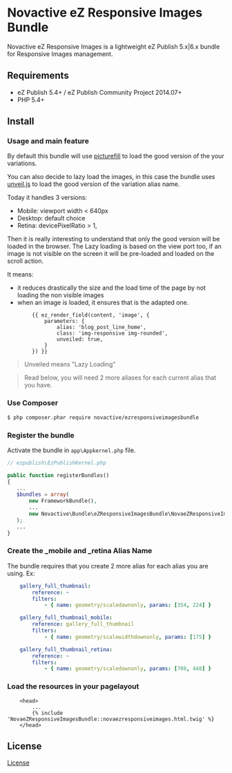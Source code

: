 # Novactive eZ Responsive Images Bundle

Novactive eZ Responsive Images is a lightweight eZ Publish 5.x|6.x bundle for Responsive Images management.


## Requirements

* eZ Publish 5.4+ / eZ Publish Community Project 2014.07+
* PHP 5.4+


##  Install

### Usage and main feature

By default this bundle will use [picturefill](https://github.com/scottjehl/picturefill) to load the good version of the your variations.

You can also decide to lazy load the images, in this case the bundle uses [unveil.js](https://github.com/luis-almeida/unveil) to load the good version of the variation alias name.

Today it handles 3 versions:

* Mobile: viewport width < 640px
* Desktop: default choice
* Retina: devicePixelRatio > 1,

Then it is really interesting to understand that only the good version will be loaded in the browser.
The Lazy loading is based on the view port too, if an image is not visible on the screen it will be pre-loaded and loaded on the scroll action.

It means:

* it reduces drastically the size and the load time of the page by not loading the non visible images
* when an image is loaded, it ensures that is the adapted one.


```twig
        {{ ez_render_field(content, 'image', {
            parameters: {
                alias: 'blog_post_line_home',
                class: 'img-responsive img-rounded',
                unveiled: true,
            }
        }) }}
```

> Unveiled means "Lazy Loading"

> Read below, you will need 2 more aliases for each current alias that you have.

### Use Composer

``` bash
$ php composer.phar require novactive/ezresponsiveimagesbundle
```

### Register the bundle

Activate the bundle in `app\Appkernel.php` file.

```php
// ezpublish\EzPublishKernel.php

public function registerBundles()
{
   ...
   $bundles = array(
       new FrameworkBundle(),
       ...
       new Novactive\Bundle\eZResponsiveImagesBundle\NovaeZResponsiveImagesBundle(),
   );
   ...
}
```

### Create the _mobile and _retina Alias Name

The bundle requires that you create 2 more alias for each alias you are using. Ex:

```yaml
    gallery_full_thumbnail:
        reference: ~
        filters:
            - { name: geometry/scaledownonly, params: [354, 224] }

    gallery_full_thumbnail_mobile:
        reference: gallery_full_thumbnail
        filters:
            - { name: geometry/scalewidthdownonly, params: [175] }

    gallery_full_thumbnail_retina:
        reference: ~
        filters:
            - { name: geometry/scaledownonly, params: [708, 448] }
```


### Load the resources in your pagelayout

```twig
    <head>
        ...
        {% include 'NovaeZResponsiveImagesBundle::novaezresponsiveimages.html.twig' %}
    </head>
```

License
-------

[License](LICENSE)
